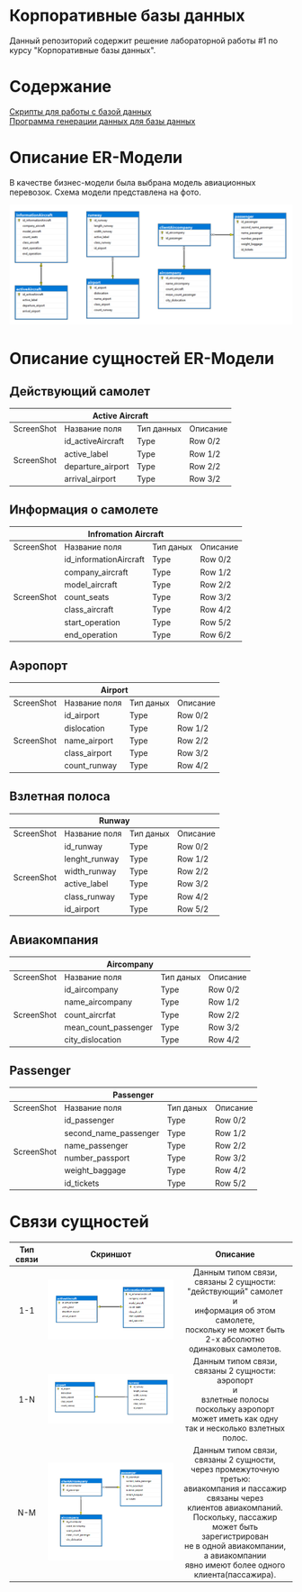 # Корпоративные базы данных

Данный репозиторий содержит решение лабораторной работы #1 по курсу "Корпоративные базы данных".

# Содержание

[Скрипты для работы с базой данных](https://github.com/Black-Viking-63/EnterpriseDataBase/tree/main/scripts)  
[Программа генерации данных для базы данных](https://github.com/Black-Viking-63/EnterpriseDataBase/tree/main/programm/ConsoleApp2)

# Описание ER-Модели
В качестве бизнес-модели была выбрана модель авиационных перевозок. Схема модели представлена на фото.    

![Screenshot](images/scheme.PNG)


# Описание сущностей ER-Модели
## Действующий самолет
<table>
    <thead>
        <tr>
            <th colspan =4>Active Aircraft</th>
        </tr>
    </thead>
    <tbody>
        <tr>
            <td>ScreenShot</td>
            <td>Название поля</td>
            <td>Тип данных</td>
            <td>Описание</td>
        </tr>
        <tr>
            <td rowspan=5>ScreenShot</td>
            <td>id_activeAircraft</td>
            <td>Type</td>
            <td>Row 0/2</td>
        </tr>
        <tr>
            <td>active_label</td>
            <td>Type</td>
            <td>Row 1/2</td>
        </tr>
        <tr>
            <td>departure_airport</td>
            <td>Type</td>
            <td>Row 2/2</td>
        </tr>
        <tr>
            <td>arrival_airport</td>
            <td>Type</td>
            <td>Row 3/2</td>
        </tr>       
    </tbody>
</table>


## Информация о самолете
<table>
    <thead>
        <tr>
            <th colspan =4>Infromation Aircraft</th>            
        </tr>
    </thead>
    <tbody>
        <tr>
            <td>ScreenShot</td>
            <td>Название поля</td>
            <td>Тип даных</td>
            <td>Описание</td>
        </tr>
        <tr>
            <td rowspan=7>ScreenShot</td>
            <td>id_informationAircraft</td>
            <td>Type</td>
            <td>Row 0/2</td>
        </tr>
        <tr>
            <td>company_aircraft</td>
            <td>Type</td>
            <td>Row 1/2</td>
        </tr>
        <tr>
            <td>model_aircraft</td>
            <td>Type</td>
            <td>Row 2/2</td>
        </tr>
        <tr>
            <td>count_seats</td>
            <td>Type</td>
            <td>Row 3/2</td>
        </tr>      
        <tr>
            <td>class_aircraft</td>
            <td>Type</td>
            <td>Row 4/2</td>
        </tr> 
        <tr>
            <td>start_operation</td>
            <td>Type</td>
            <td>Row 5/2</td>
        </tr> 
        <tr>
            <td>end_operation</td>
            <td>Type</td>
            <td>Row 6/2</td>
        </tr> 
    </tbody>
</table>  


## Аэропорт
<table>
    <thead>
        <tr>
            <th colspan =4>Airport</th>            
        </tr>
    </thead>
    <tbody>
        <tr>
            <td>ScreenShot</td>
            <td>Название поля</td>
            <td>Тип даных</td>
            <td>Описание</td>
        </tr>
        <tr>
            <td rowspan=5>ScreenShot</td>
            <td>id_airport</td>
            <td>Type</td>
            <td>Row 0/2</td>
        </tr>
        <tr>
            <td>dislocation</td>
            <td>Type</td>
            <td>Row 1/2</td>
        </tr>
        <tr>
            <td>name_airport</td>
            <td>Type</td>
            <td>Row 2/2</td>
        </tr>
        <tr>
            <td>class_airport</td>
            <td>Type</td>
            <td>Row 3/2</td>
        </tr>      
        <tr>
            <td>count_runway</td>
            <td>Type</td>
            <td>Row 4/2</td>
        </tr> 
    </tbody>
</table>  

## Взлетная полоса

<table>
    <thead>
        <tr>
            <th colspan =4>Runway</th>            
        </tr>
    </thead>
    <tbody>
        <tr>
            <td>ScreenShot</td>
            <td>Название поля</td>
            <td>Тип даных</td>
            <td>Описание</td>
        </tr>
        <tr>
            <td rowspan=6>ScreenShot</td>
            <td>id_runway</td>
            <td>Type</td>
            <td>Row 0/2</td>
        </tr>
        <tr>
            <td>lenght_runway</td>
            <td>Type</td>
            <td>Row 1/2</td>
        </tr>
        <tr>
            <td>width_runway</td>
            <td>Type</td>
            <td>Row 2/2</td>
        </tr>
        <tr>
            <td>active_label</td>
            <td>Type</td>
            <td>Row 3/2</td>
        </tr>      
        <tr>
            <td>class_runway</td>
            <td>Type</td>
            <td>Row 4/2</td>
        </tr> 
        <tr>
            <td>id_airport</td>
            <td>Type</td>
            <td>Row 5/2</td>
        </tr> 
    </tbody>
</table>  

## Авиакомпания

<table>
    <thead>
        <tr>
            <th colspan =4>Aircompany</th>            
        </tr>
    </thead>
    <tbody>
        <tr>
            <td>ScreenShot</td>
            <td>Название поля</td>
            <td>Тип даных</td>
            <td>Описание</td>
        </tr>
        <tr>
            <td rowspan=5>ScreenShot</td>
            <td>id_aircompany</td>
            <td>Type</td>
            <td>Row 0/2</td>
        </tr>
        <tr>
            <td>name_aircompany</td>
            <td>Type</td>
            <td>Row 1/2</td>
        </tr>
        <tr>
            <td>count_aircrfat</td>
            <td>Type</td>
            <td>Row 2/2</td>
        </tr>
        <tr>
            <td>mean_count_passenger</td>
            <td>Type</td>
            <td>Row 3/2</td>
        </tr>      
        <tr>
            <td>city_dislocation</td>
            <td>Type</td>
            <td>Row 4/2</td>
        </tr> 
    </tbody>
</table>  

## Passenger

<table>
    <thead>
        <tr>
            <th colspan =4>Passenger</th>            
        </tr>
    </thead>
    <tbody>
        <tr>
            <td>ScreenShot</td>
            <td>Название поля</td>
            <td>Тип даных</td>
            <td>Описание</td>
        </tr>
        <tr>
            <td rowspan=6>ScreenShot</td>
            <td>id_passenger</td>
            <td>Type</td>
            <td>Row 0/2</td>
        </tr>
        <tr>
            <td>second_name_passenger</td>
            <td>Type</td>
            <td>Row 1/2</td>
        </tr>
        <tr>
            <td>name_passenger</td>
            <td>Type</td>
            <td>Row 2/2</td>
        </tr>
        <tr>
            <td>number_passport</td>
            <td>Type</td>
            <td>Row 3/2</td>
        </tr>      
        <tr>
            <td>weight_baggage</td>
            <td>Type</td>
            <td>Row 4/2</td>
        </tr> 
                <tr>
            <td>id_tickets</td>
            <td>Type</td>
            <td>Row 5/2</td>
        </tr> 
    </tbody>
</table>  

# Связи сущностей

| Тип связи | Скриншот | Описание |
|:---:|:---:|:---:|
| 1-1 | ![Screenshot](images/1-1.PNG) | Данным типом связи,</br>связаны 2 сущности:</br>"действующий" самолет</br>и</br>информация об этом самолете,</br>поскольку не может быть</br>2-х абсолютно одинаковых самолетов. |
| 1-N | ![Screenshot](images/1-N.PNG) | Данным типом связи,</br>связаны 2 сущности:</br>аэропорт</br>и</br>взлетные полосы</br>поскольку аэропорт</br>может иметь как одну</br>так и несколько взлетных полос. | 
| N-M | ![Screenshot](images/N-N.PNG) | Данным типом связи, связаны 2 сущности,</br>через промежуточную третью:</br>авиакомпания и пассажир</br>связаны через</br>клиентов авиакомпаний.</br> Поскольку, пассажир</br>может быть зарегистрирован</br>не в одной авиакомпании, а авиакомпании</br>явно имеют более одного клиента(пассажира). |
